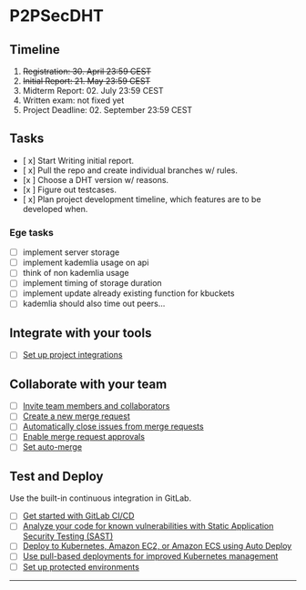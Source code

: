 # P2PSecDHT

## Timeline 
1. <del>Registration: 30. April 23:59 CEST</del>
2. <del>Initial Report: 21. May 23:59 CEST</del>
3. Midterm Report: 02. July 23:59 CEST
4. Written exam: not fixed yet
5. Project Deadline: 02. September 23:59 CEST

## Tasks 
- [ x] Start Writing initial report.
- [ x] Pull the repo and create individual branches w/ rules.
- [x ] Choose a DHT version w/ reasons. 
- [x ] Figure out testcases. 
- [ x] Plan project development timeline, which features are to be developed when. 

 ### Ege tasks 
- [ ] implement server storage 
- [ ] implement kademlia usage on api
- [ ] think of non kademlia usage
- [ ] implement timing of storage duration 
- [ ] implement update already existing function for kbuckets 
- [ ] kademlia should also time out peers... 
## Integrate with your tools

- [ ] [Set up project integrations](https://gitlab.lrz.de/p2psecegelois/p2psecdht/-/settings/integrations)

## Collaborate with your team

- [ ] [Invite team members and collaborators](https://docs.gitlab.com/ee/user/project/members/)
- [ ] [Create a new merge request](https://docs.gitlab.com/ee/user/project/merge_requests/creating_merge_requests.html)
- [ ] [Automatically close issues from merge requests](https://docs.gitlab.com/ee/user/project/issues/managing_issues.html#closing-issues-automatically)
- [ ] [Enable merge request approvals](https://docs.gitlab.com/ee/user/project/merge_requests/approvals/)
- [ ] [Set auto-merge](https://docs.gitlab.com/ee/user/project/merge_requests/merge_when_pipeline_succeeds.html)

## Test and Deploy

Use the built-in continuous integration in GitLab.

- [ ] [Get started with GitLab CI/CD](https://docs.gitlab.com/ee/ci/quick_start/index.html)
- [ ] [Analyze your code for known vulnerabilities with Static Application Security Testing (SAST)](https://docs.gitlab.com/ee/user/application_security/sast/)
- [ ] [Deploy to Kubernetes, Amazon EC2, or Amazon ECS using Auto Deploy](https://docs.gitlab.com/ee/topics/autodevops/requirements.html)
- [ ] [Use pull-based deployments for improved Kubernetes management](https://docs.gitlab.com/ee/user/clusters/agent/)
- [ ] [Set up protected environments](https://docs.gitlab.com/ee/ci/environments/protected_environments.html)

***
